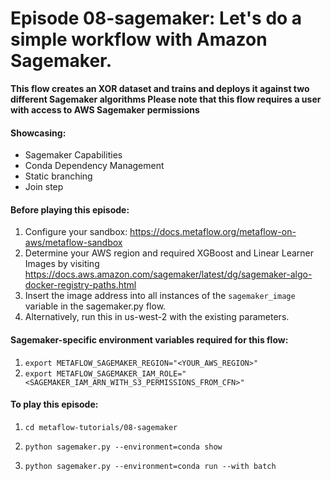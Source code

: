 # Episode 08-sagemaker: Let's do a simple workflow with Amazon Sagemaker.

**This flow creates an XOR dataset and trains and deploys it against two different Sagemaker algorithms
Please note that this flow requires a user with access to AWS Sagemaker permissions**

#### Showcasing:
- Sagemaker Capabilities
- Conda Dependency Management
- Static branching
- Join step

#### Before playing this episode:
1. Configure your sandbox: https://docs.metaflow.org/metaflow-on-aws/metaflow-sandbox
2. Determine your AWS region and required XGBoost and Linear Learner Images by visiting https://docs.aws.amazon.com/sagemaker/latest/dg/sagemaker-algo-docker-registry-paths.html
3. Insert the image address into all instances of the ```sagemaker_image``` variable in the sagemaker.py flow.
4. Alternatively, run this in us-west-2 with the existing parameters.

#### Sagemaker-specific environment variables required for this flow:
1. ```export METAFLOW_SAGEMAKER_REGION="<YOUR_AWS_REGION>"```
2. ```export METAFLOW_SAGEMAKER_IAM_ROLE="<SAGEMAKER_IAM_ARN_WITH_S3_PERMISSIONS_FROM_CFN>"```

#### To play this episode:

1. ```cd metaflow-tutorials/08-sagemaker```

2. ```python sagemaker.py --environment=conda show```

3. ```python sagemaker.py --environment=conda run --with batch```

